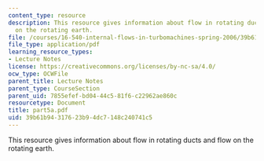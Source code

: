 ```yaml
---
content_type: resource
description: This resource gives information about flow in rotating ducts and flow
  on the rotating earth.
file: /courses/16-540-internal-flows-in-turbomachines-spring-2006/39b61b94317623b94dc7148c240741c5_part5a.pdf
file_type: application/pdf
learning_resource_types:
- Lecture Notes
license: https://creativecommons.org/licenses/by-nc-sa/4.0/
ocw_type: OCWFile
parent_title: Lecture Notes
parent_type: CourseSection
parent_uid: 7855efef-bd04-44c5-81f6-c22962ae860c
resourcetype: Document
title: part5a.pdf
uid: 39b61b94-3176-23b9-4dc7-148c240741c5
---
```

This resource gives information about flow in rotating ducts and flow on the rotating earth.